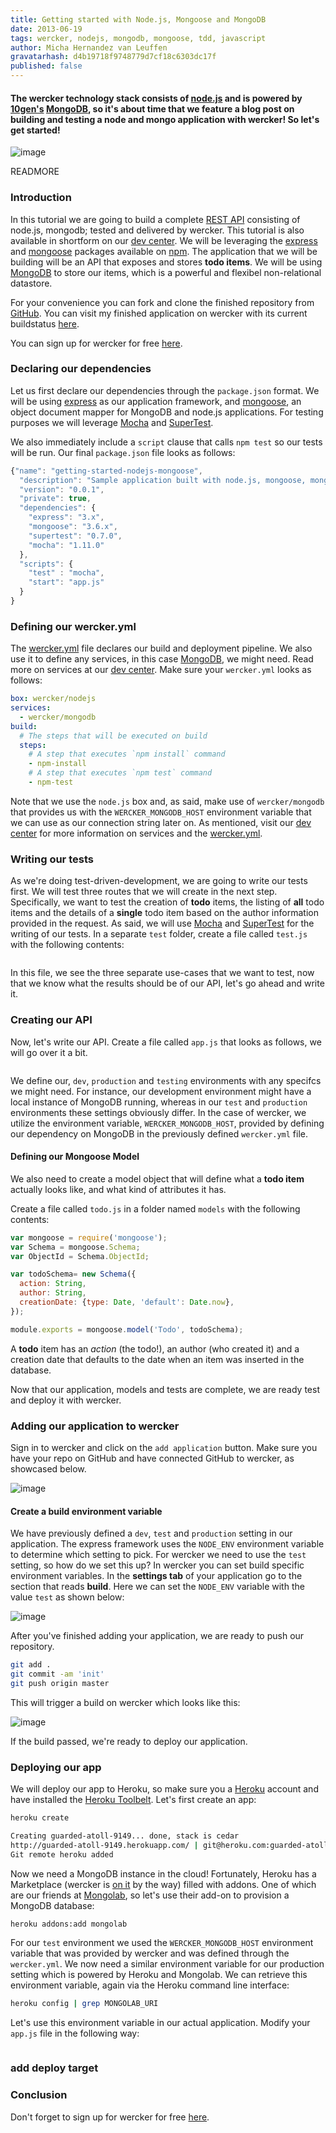 ```yaml
---
title: Getting started with Node.js, Mongoose and MongoDB
date: 2013-06-19
tags: wercker, nodejs, mongodb, mongoose, tdd, javascript
author: Micha Hernandez van Leuffen
gravatarhash: d4b19718f9748779d7cf18c6303dc17f
published: false
---
```


<h4 class="subheader">
  The wercker technology stack consists of <a href="http://nodejs.org">node.js</a> and is powered by <a href="http://www.10gen.com/">10gen's</a> <a href="http://mongodb.org">MongoDB</a>, so it's
  about time that we feature a blog post on building and testing a node and mongo application with wercker! So let's get started!
</h4>

![image](http://f.cl.ly/items/0x3f1I3h00140n200j34/wercker%2Bmongodb%2Bnode.jpg)

READMORE

### Introduction

In this tutorial we are going to build a complete [REST API](http://www.ics.uci.edu/~fielding/pubs/dissertation/rest_arch_style.htm) consisting of node.js, mongodb; tested and delivered by wercker. This tutorial is also available in shortform on our [dev center]().
We will be leveraging the [express](http://expressjs.com/) and [mongoose](http://mongoosejs.com/) packages available on [npm](http://npmjs.org). The application that we will be building will be an API that exposes and stores **todo items**. We will be using [MongoDB](http://mongodb.org) to store our items, which is a powerful and flexibel non-relational datastore.

For your convenience you can fork and clone the finished repository from [GitHub](https://github.com/wercker/getting-started-nodejs-mongoose). You can visit my finished application on wercker with its current buildstatus [here](https://app.wercker.com/#project/51c032c8b5c1c6ab300005ac).

You can sign up for wercker for free [here](https://app.wercker.com/users/new/).

### Declaring our dependencies

Let us first declare our dependencies through the `package.json` format. We will be using [express](http://expressjs.com/) as our application framework, and [mongoose](mongoosejs.com), an object document mapper for MongoDB and node.js applications. For testing purposes we will leverage [Mocha](http://visionmedia.github.io/mocha/) and [SuperTest](https://github.com/visionmedia/supertest).

We also immediately include a `script` clause that calls `npm test` so our tests will be run. Our final `package.json` file looks as follows:

``` javascript
{"name": "getting-started-nodejs-mongoose",
  "description": "Sample application built with node.js, mongoose, mongodb. Delivered by wercker.",
  "version": "0.0.1",
  "private": true,
  "dependencies": {
    "express": "3.x",
    "mongoose": "3.6.x",
    "supertest": "0.7.0",
    "mocha": "1.11.0"
  },
  "scripts": {
    "test" : "mocha",
    "start": "app.js"
  }
}
```

### Defining our wercker.yml

The [wercker.yml](http://devcenter.wercker.com/articles/werckeryml/) file declares our build and deployment pipeline. We also use it to define any services, in this case [MongoDB](http://mongodb.org), we might need. Read more on services at our [dev center](http://devcenter.wercker.com/articles/services/). Make sure your `wercker.yml` looks as follows:

``` yaml
box: wercker/nodejs
services:
  - wercker/mongodb
build:
  # The steps that will be executed on build
  steps:
    # A step that executes `npm install` command
    - npm-install
    # A step that executes `npm test` command
    - npm-test
```
Note that we use the `node.js` box and, as said, make use of `wercker/mongodb` that provides us with the `WERCKER_MONGODB_HOST` environment variable that we can use as our connection string later on. As mentioned, visit our [dev center](http://devcenter.wercker.com/articles/services/) for more information on services and the [wercker.yml](http://devcenter.wercker.com/articles/werckeryml/).

### Writing our tests

As we're doing test-driven-development, we are going to write our tests first. We will test three routes that we will create in the next step. Specifically, we want to test the creation of **todo** items, the listing of **all** todo items and the details of a **single** todo item based on the author information provided in the request. As said, we will use [Mocha](http://visionmedia.github.io/mocha/) and [SuperTest](https://github.com/visionmedia/supertest) for the writing of our tests. In a separate `test` folder, create a file called `test.js` with the following contents:

``` javascript
```
In this file, we see the three separate use-cases that we want to test, now that we know what the results should be of our API, let's go ahead and write it.

### Creating our API

Now, let's write our API. Create a file called `app.js` that looks as follows, we will go over it a bit.

``` javascript
```

We define our, `dev`, `production` and `testing` environments with any specifcs we might need. For instance, our development environment might have a local instance of MongoDB running, whereas in our `test` and `production` environments these settings obviously differ. In the case of wercker, we utilize the environment variable, `WERCKER_MONGODB_HOST`, provided by defining our dependency on MongoDB in the previously defined `wercker.yml` file.

#### Defining our Mongoose Model

We also need to create a model object that will define what a **todo item** actually looks like, and what kind of attributes it has.

Create a file called `todo.js` in a folder named `models` with the following contents:

``` javascript
var mongoose = require('mongoose');
var Schema = mongoose.Schema;
var ObjectId = Schema.ObjectId;

var todoSchema= new Schema({
  action: String,
  author: String,
  creationDate: {type: Date, 'default': Date.now},
});

module.exports = mongoose.model('Todo', todoSchema);

```
A **todo** item has an *action* (the todo!), an author (who created it) and a creation date that defaults to the date when an item was inserted in the database.

Now that our application, models and tests are complete, we are ready test and deploy it with wercker.

### Adding our application to wercker

Sign in to wercker and click on the `add application` button. Make sure you have your repo on GitHub and have connected GitHub to wercker, as showcased below.

![image](http://f.cl.ly/items/1k0l1o1g31063x1r020X/Screen%20Shot%202013-06-19%20at%204.37.39%20PM.png)

#### Create a build environment variable

We have previously defined a `dev`, `test` and `production` setting in our application. The express framework uses the `NODE_ENV` environment variable to determine which setting to pick. For wercker we need to use the `test` setting, so how do we set this up? In wercker you can set build specific environment variables. In the **settings tab** of your application go to the section that reads **build**. Here we can set the `NODE_ENV` variable with the value `test` as shown below:

![image](http://f.cl.ly/items/1X172r3h2k272A1Y3h2S/Screen%20Shot%202013-06-19%20at%206.00.25%20PM.png)

After you've finished adding your application, we are ready to push our repository.

``` bash
git add .
git commit -am 'init'
git push origin master
```

This will trigger a build on wercker which looks like this:

![image](http://f.cl.ly/items/3h1K2f3g1S242f3X0o1T/Screen%20Shot%202013-06-19%20at%204.46.42%20PM.png)

If the build passed, we're ready to deploy our application.

### Deploying our app

We will deploy our app to Heroku, so make sure you a [Heroku](http://heroku.com) account and have installed the [Heroku Toolbelt](http://toolbelt.heroku.com). Let's first create an app:

``` bash
heroku create

Creating guarded-atoll-9149... done, stack is cedar
http://guarded-atoll-9149.herokuapp.com/ | git@heroku.com:guarded-atoll-9149.git
Git remote heroku added
```
Now we need a MongoDB instance in the cloud! Fortunately, Heroku has a Marketplace (wercker is [on it](http://addons.heroku.com/wercker) by the way) filled with addons. One of which are our friends at [Mongolab](http://mongolab.com), so let's use their add-on to provision a MongoDB database:

``` bash
heroku addons:add mongolab
```

For our `test` environment we used the `WERCKER_MONGODB_HOST` environment variable that was provided by wercker and was defined through the `wercker.yml`. We now need a similar environment variable for our production setting which is powered by Heroku and Mongolab. We can retrieve this environment variable, again via the Heroku command line interface:

``` bash
heroku config | grep MONGOLAB_URI
```
Let's use this environment variable in our actual application. Modify your `app.js` file in the following way:

``` javascript
```
### add deploy target

### Conclusion

Don't forget to sign up for wercker for free [here](https://app.wercker.com/users/new/).
